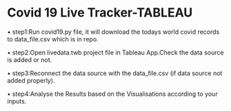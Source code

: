 # Covid 19 Live Tracker-TABLEAU
  • step1:Run covid19.py file, it will download the todays world covid records to data_file.csv which is in repo.
  
  • step2:Open livedata.twb project file in Tableau App.Check the data source is added or not.
  
  • step3:Reconnect the data source with the data_file.csv (if data source not added properly).
  
  • step4:Analyse the Results based on the Visualisations according to your inputs.
